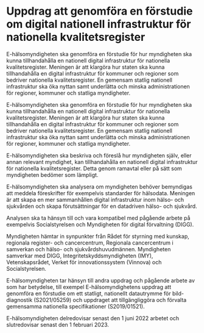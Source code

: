 # Uppdrag att genomföra en förstudie om digital nationell infrastruktur för nationella kvalitetsregister

E-hälsomyndigheten ska genomföra en förstudie för hur myndigheten ska kunna tillhandahålla en nationell digital infrastruktur för nationella kvalitetsregister. Meningen är att klargöra hur staten ska kunna tillhandahålla en digital infrastruktur för kommuner och regioner som bedriver nationella kvalitetsregister. En gemensam statlig nationell infrastruktur ska öka nyttan samt underlätta och minska administrationen för regioner, kommuner och statliga myndigheter.

E-hälsomyndigheten ska genomföra en förstudie för hur myndigheten ska kunna tillhandahålla en nationell digital infrastruktur för nationella kvalitetsregister. Meningen är att klargöra hur staten ska kunna tillhandahålla en digital infrastruktur för kommuner och regioner som bedriver nationella kvalitetsregister. En gemensam statlig nationell infrastruktur ska öka nyttan samt underlätta och minska administrationen för regioner, kommuner och statliga myndigheter.

E-hälsomyndigheten ska beskriva och föreslå hur myndigheten själv, eller annan relevant myndighet, kan tillhandahålla en nationell digital infrastruktur för nationella kvalitetsregister. Detta genom ramavtal eller på sätt som myndigheten bedömer som lämpligt.

E-hälsomyndigheten ska analysera om myndigheten behöver bemyndigas att meddela föreskrifter för exempelvis standarder för hälsodata. Meningen är att skapa en mer sammanhållen digital infrastruktur inom hälso- och sjukvården och skapa förutsättningar för en datadriven hälso- och sjukvård.

Analysen ska ta hänsyn till och vara kompatibel med pågående arbete på exempelvis Socialstyrelsen och Myndigheten för digital förvaltning (DIGG).

Myndigheten hämtar in synpunkter från Rådet för styrning med kunskap, regionala register- och cancercentrum, Regionala cancercentrum i samverkan och hälso- och sjukvårdshuvudmännen. Myndigheten samverkar med DIGG, Integritetskyddsmyndigheten (IMY), Vetenskapsrådet, Verket för innovationssystem (Vinnova) och Socialstyrelsen.

E-hälsomyndigheten tar hänsyn till andra uppdrag och pågående arbete av som har betydelse, till exempel E-hälsomyndighetens uppdrag att genomföra en förstudie om ett statligt, nationellt datautrymme för bild-diagnostik (S2021/05259) och uppdraget att tillgängliggöra och förvalta gemensamma nationella specifikationer (S2019/01521).

E-hälsomyndigheten delredovisar senast den 1 juni 2022 arbetet och slutredovisar senast den 1 februari 2023.
